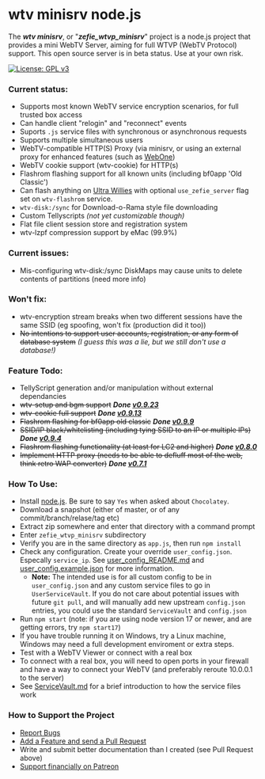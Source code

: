 # wtv minisrv node.js

The ***wtv minisrv***, or "***zefie_wtvp_minisrv***" project is a node.js project that provides a mini WebTV Server, aiming for full WTVP (WebTV Protocol) support.
This open source server is in beta status. Use at your own risk.

[![License: GPL v3](https://img.shields.io/badge/License-GPLv3-blue.svg)](https://www.gnu.org/licenses/gpl-3.0)

### Current status:
- Supports most known WebTV service encryption scenarios, for full trusted box access
- Can handle client "relogin" and "reconnect" events
- Suports `.js` service files with synchronous or asynchronous requests
- Supports multiple simultaneous users
- WebTV-compatible HTTP(S) Proxy (via minisrv, or using an external proxy for enhanced features (such as [WebOne](https://github.com/atauenis/webone))
- WebTV cookie support (wtv-cookie) for HTTP(s)
- Flashrom flashing support for all known units (including bf0app 'Old Classic')
- Can flash anything on [Ultra Willies](https://wtv.zefie.com/willie.php) with optional `use_zefie_server` flag set on `wtv-flashrom` service.
- `wtv-disk:/sync` for Download-o-Rama style file downloading
- Custom Tellyscripts *(not yet customizable though)*
- Flat file client session store and registration system
- wtv-lzpf compression support by eMac (99.9%)

### Current issues:
- Mis-configuring wtv-disk:/sync DiskMaps may cause units to delete contents of partitions (need more info)

### Won't fix:
- wtv-encryption stream breaks when two different sessions have the same SSID (eg spoofing, won't fix (production did it too))
- ~~No intentions to support user accounts, registration, or any form of database system~~ *(I guess this was a lie, but we still don't use a database!)*

### Feature Todo:
- TellyScript generation and/or manipulation without external dependancies
- ~~wtv-setup and bgm support~~ ***Done [v0.9.23](https://github.com/zefie/zefie_wtvp_minisrv/releases/tag/v0.9.23)***
- ~~wtv-cookie full support~~ ***Done [v0.9.13](https://github.com/zefie/zefie_wtvp_minisrv/releases/tag/v0.9.13)***
- ~~Flashrom flashing for bf0app old classic~~ ***Done [v0.9.9](https://github.com/zefie/zefie_wtvp_minisrv/releases/tag/v0.9.9)***
- ~~SSID/IP black/whitelisting (including tying SSID to an IP or multiple IPs)~~ ***Done [v0.9.4](https://github.com/zefie/zefie_wtvp_minisrv/releases/tag/v0.9.4)***
- ~~Flashrom flashing functionality (at least for LC2 and higher)~~ ***Done [v0.8.0](https://github.com/zefie/zefie_wtvp_minisrv/releases/tag/v0.8.0)***
- ~~Implement HTTP proxy (needs to be able to defluff most of the web, think retro WAP converter)~~ ***Done [v0.7.1](https://github.com/zefie/zefie_wtvp_minisrv/releases/tag/v0.7.1)***

### How To Use:
- Install [node.js](https://nodejs.org/en/download/). Be sure to say `Yes` when asked about `Chocolatey`.
- Download a snapshot (either of master, or of any commit/branch/relase/tag etc)
- Extract zip somewhere and enter that directory with a command prompt
- Enter `zefie_wtvp_minisrv` subdirectory
- Verify you are in the same directory as `app.js`, then run `npm install`
- Check any configuration. Create your override `user_config.json`. Especally `service_ip`. See [user_config_README.md](user_config_README.md) and [user_config.example.json](zefie_wtvp_minisrv/user_config.example.json) for more information.
  - **Note:** The intended use is for all custom config to be in `user_config.json` and any custom service files to go in `UserServiceVault`.  If you do not care about potential issues with future `git pull`, and will manually add new upstream `config.json` entries, you could use the standard `ServiceVault` and `config.json`
- Run `npm start` (note: if you are using node version 17 or newer, and are getting errors, try `npm start17`)
- If you have trouble running it on Windows, try a Linux machine, Windows may need a full development enviroment or extra steps.
- Test with a WebTV Viewer or connect with a real box
- To connect with a real box, you will need to open ports in your firewall and have a way to connect your WebTV (and preferably reroute 10.0.0.1 to the server)
- See [ServiceVault.md](ServiceVault.md) for a brief introduction to how the service files work

### How to Support the Project
- [Report Bugs](https://github.com/zefie/zefie_wtvp_minisrv/issues)
- [Add a Feature and send a Pull Request](https://github.com/zefie/zefie_wtvp_minisrv/pulls)
- Write and submit better documentation than I created (see Pull Request above)
- [Support financially on Patreon](https://www.patreon.com/zefie)
